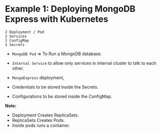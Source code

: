 # Example 1: Deploying MongoDB Express with Kubernetes

```
2 Deployment / Pod
2 Services
1 ConfigMap
1 Secrets
```



- `MongoDB Pod` => To Run a MongoDB database.

- `Internal Service` to allow only services in internal cluster to talk to each other.

- `MongoExpress` deployment, 

- Credentials to be stored inside the Secrets.

- Configurations to be stored inside the ConfigMap.


**Note:**
- Deployment Creates ReplicaSets.
- ReplicaSets Creates Pods.
- Inside pods runs a container.
